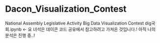 # Dacon_Visualization_Contest
 National Assembly Legislative Activity Big Data Visualization Contest
 dig국회.ipynb <- 요 녀석은 데이콘 코드 공유에서 참고하려고 가져온 것입니다.!
 아직 나의 분석은 진행 중..!

